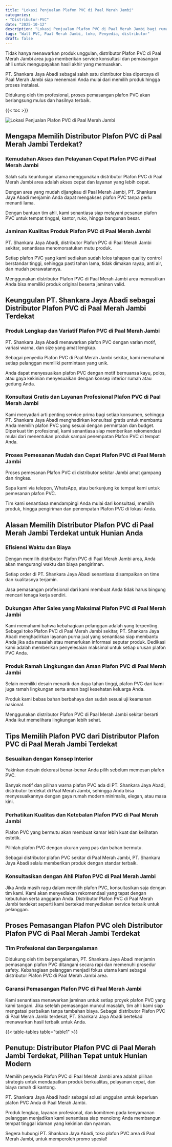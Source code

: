 ```yaml
---
title: "Lokasi Penjualan Plafon PVC di Paal Merah Jambi"
categories: 
- "Distributor-PVC"
date: "2025-10-12"
description: "Lokasi Penjualan Plafon PVC di Paal Merah Jambi bagi rumah, perkantoran, dan ritel. Produk terbaik, beragam motif, warna elegan, beserta servis instalasi oleh tenaga ahli berpengalaman dan garansi resmi!|Servis penjualan Plafon PVC di Paal Merah Jambi untuk keperluan tempat tinggal, perkantoran, maupun gerai, beserta material terbaik dan penempatan oleh teknisi berpengalaman serta jaminan resmi.|Pilihan Plafon PVC di Paal Merah Jambi yang terbukti untuk tempat tinggal, kantor, serta gerai, bersama material unggulan dan pemasangan dikerjakan oleh tenaga ahli ahli serta garansi resmi.|Distribusi Plafon PVC di Paal Merah Jambi bagi rumah, kantor, serta toko, beserta material unggulan dan pemasangan ditangani oleh tim profesional, disertai dengan garansi resmi.}"
tags: "Wall PVC, Paal Merah Jambi, toko, Penyedia, distributor"
draft: false
---
```


Tidak hanya menawarkan produk unggulan, distributor Plafon PVC di Paal Merah Jambi area juga memberikan service konsultasi dan pemasangan ahli untuk mengupayakan hasil akhir yang memuaskan.

PT. Shankara Jaya Abadi sebagai salah satu distributor bisa dipercaya di Paal Merah Jambi siap menemani Anda mulai dari memilih produk hingga proses instalasi.

Didukung oleh tim profesional, proses pemasangan plafon PVC akan berlangsung mulus dan hasilnya terbaik.

{{< toc >}}

![Lokasi Penjualan Plafon PVC di Paal Merah Jambi](/images/Distributor-PVC/Lokasi-Penjualan-Plafon-PVC-di-Paal-Merah-Jambi.png)


## Mengapa Memilih Distributor Plafon PVC di Paal Merah Jambi Terdekat?

### Kemudahan Akses dan Pelayanan Cepat Plafon PVC di Paal Merah Jambi

Salah satu keuntungan utama menggunakan distributor Plafon PVC di Paal Merah Jambi area adalah akses cepat dan layanan yang lebih cepat.

Dengan area yang mudah dijangkau di Paal Merah Jambi, PT. Shankara Jaya Abadi menjamin Anda dapat mengakses plafon PVC tanpa perlu menanti lama.

Dengan bantuan tim ahli, kami senantiasa siap melayani pesanan plafon PVC untuk tempat tinggal, kantor, ruko, hingga bangunan besar.

### Jaminan Kualitas Produk Plafon PVC di Paal Merah Jambi

PT. Shankara Jaya Abadi, distributor Plafon PVC di Paal Merah Jambi sekitar, senantiasa menomorsatukan mutu produk.

Setiap plafon PVC yang kami sediakan sudah lolos tahapan quality control berstandar tinggi, sehingga pasti tahan lama, tidak dimakan rayap, anti air, dan mudah perawatannya.

Menggunakan distributor Plafon PVC di Paal Merah Jambi area memastikan Anda bisa memiliki produk original beserta jaminan valid.

## Keunggulan PT. Shankara Jaya Abadi sebagai Distributor Plafon PVC di Paal Merah Jambi Terdekat

### Produk Lengkap dan Variatif Plafon PVC di Paal Merah Jambi

PT. Shankara Jaya Abadi menawarkan plafon PVC dengan varian motif, variasi warna, dan size yang amat lengkap.

Sebagai penyedia Plafon PVC di Paal Merah Jambi sekitar, kami memahami setiap pelanggan memiliki permintaan yang unik.

Anda dapat menyesuaikan plafon PVC dengan motif bernuansa kayu, polos, atau gaya kekinian menyesuaikan dengan konsep interior rumah atau gedung Anda.

### Konsultasi Gratis dan Layanan Profesional Plafon PVC di Paal Merah Jambi

Kami menyadari arti penting service prima bagi setiap konsumen, sehingga PT. Shankara Jaya Abadi menghadirkan konsultasi gratis untuk membantu Anda memilih plafon PVC yang sesuai dengan permintaan dan budget. Diperkuat tim profesional, kami senantiasa siap memberikan rekomendasi mulai dari menentukan produk sampai penempatan Plafon PVC di tempat Anda.

### Proses Pemesanan Mudah dan Cepat Plafon PVC di Paal Merah Jambi

Proses pemesanan Plafon PVC di distributor sekitar Jambi amat gampang dan ringkas.

Sapa kami via telepon, WhatsApp, atau berkunjung ke tempat kami untuk pemesanan plafon PVC.

Tim kami senantiasa mendampingi Anda mulai dari konsultasi, memilih produk, hingga pengiriman dan penempatan Plafon PVC di lokasi Anda.

## Alasan Memilih Distributor Plafon PVC di Paal Merah Jambi Terdekat untuk Hunian Anda

### Efisiensi Waktu dan Biaya

Dengan memilih distributor Plafon PVC di Paal Merah Jambi area, Anda akan mengurangi waktu dan biaya pengiriman.

Setiap order di PT. Shankara Jaya Abadi senantiasa disampaikan on time dan kualitasnya terjamin.

Jasa pemasangan profesional dari kami membuat Anda tidak harus bingung mencari tenaga kerja sendiri.

### Dukungan After Sales yang Maksimal Plafon PVC di Paal Merah Jambi

Kami memahami bahwa kebahagiaan pelanggan adalah yang terpenting. Sebagai toko Plafon PVC di Paal Merah Jambi sekitar, PT. Shankara Jaya Abadi menghadirkan layanan purna jual yang senantiasa siap membantu Anda jika ada masalah atau memerlukan informasi seputar produk. Dedikasi kami adalah memberikan penyelesaian maksimal untuk setiap urusan plafon PVC Anda.

### Produk Ramah Lingkungan dan Aman Plafon PVC di Paal Merah Jambi

Selain memiliki desain menarik dan daya tahan tinggi, plafon PVC dari kami juga ramah lingkungan serta aman bagi kesehatan keluarga Anda.

Produk kami bebas bahan berbahaya dan sudah sesuai uji keamanan nasional.

Menggunakan distributor Plafon PVC di Paal Merah Jambi sekitar berarti Anda ikut memelihara lingkungan lebih sehat.

## Tips Memilih Plafon PVC dari Distributor Plafon PVC di Paal Merah Jambi Terdekat

### Sesuaikan dengan Konsep Interior

Yakinkan desain dekorasi benar-benar Anda pilih sebelum memesan plafon PVC.

Banyak motif dan pilihan warna plafon PVC ada di PT. Shankara Jaya Abadi, distributor terdekat di Paal Merah Jambi, sehingga Anda bisa menyesuaikannya dengan gaya rumah modern minimalis, elegan, atau masa kini.

### Perhatikan Kualitas dan Ketebalan Plafon PVC di Paal Merah Jambi

Plafon PVC yang bermutu akan membuat kamar lebih kuat dan kelihatan estetik.

Pilihlah plafon PVC dengan ukuran yang pas dan bahan bermutu.

Sebagai distributor plafon PVC sekitar di Paal Merah Jambi, PT. Shankara Jaya Abadi selalu memberikan produk dengan standar terbaik.

### Konsultasikan dengan Ahli Plafon PVC di Paal Merah Jambi

Jika Anda masih ragu dalam memilih plafon PVC, konsultasikan saja dengan tim kami. Kami akan menyediakan rekomendasi yang tepat dengan kebutuhan serta anggaran Anda. Distributor Plafon PVC di Paal Merah Jambi terdekat seperti kami bertekad menyediakan service terbaik untuk pelanggan.

## Proses Pemasangan Plafon PVC oleh Distributor Plafon PVC di Paal Merah Jambi Terdekat

### Tim Profesional dan Berpengalaman

Didukung oleh tim berpengalaman, PT. Shankara Jaya Abadi menjamin pemasangan plafon PVC ditangani secara rapi dan memenuhi prosedur safety. Kebahagiaan pelanggan menjadi fokus utama kami sebagai distributor Plafon PVC di Paal Merah Jambi area.

### Garansi Pemasangan Plafon PVC di Paal Merah Jambi

Kami senantiasa menawarkan jaminan untuk setiap proyek plafon PVC yang kami tangani. Jika setelah pemasangan muncul masalah, tim ahli kami siap mengatasi perbaikan tanpa tambahan biaya. Sebagai distributor Plafon PVC di Paal Merah Jambi terdekat, PT. Shankara Jaya Abadi bertekad menawarkan hasil terbaik untuk Anda.

{{< table-tables table="table1" >}}

## Penutup: Distributor Plafon PVC di Paal Merah Jambi Terdekat, Pilihan Tepat untuk Hunian Modern

Memilih penyedia Plafon PVC di Paal Merah Jambi area adalah pilihan strategis untuk mendapatkan produk berkualitas, pelayanan cepat, dan biaya ramah di kantong.

PT. Shankara Jaya Abadi hadir sebagai solusi unggulan untuk keperluan plafon PVC Anda di Paal Merah Jambi.

Produk lengkap, layanan profesional, dan komitmen pada kenyamanan pelanggan menjadikan kami senantiasa siap menolong Anda membangun tempat tinggal idaman yang kekinian dan nyaman.

Segera hubungi PT. Shankara Jaya Abadi, toko plafon PVC area di Paal Merah Jambi, untuk memperoleh promo spesial!